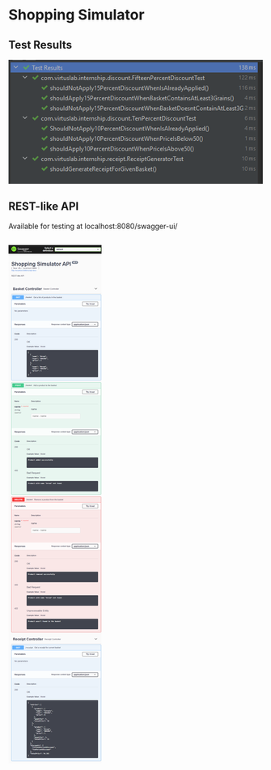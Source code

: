 # Shopping Simulator

## Test Results
![](images/Tests.png)
## REST-like API
Available for testing at localhost:8080/swagger-ui/
## ![](images/Swagger_API.png)


